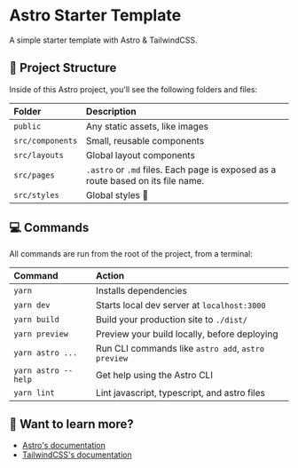 # Astro Starter Template

A simple starter template with Astro & TailwindCSS.

## 🚀 Project Structure

Inside of this Astro project, you'll see the following folders and files:

| Folder           | Description                                                                      |
| :--------------- | :------------------------------------------------------------------------------- |
| `public`         | Any static assets, like images                                                   |
| `src/components` | Small, reusable components                                                       |
| `src/layouts`    | Global layout components                                                         |
| `src/pages`      | `.astro` or `.md` files. Each page is exposed as a route based on its file name. |
| `src/styles`     | Global styles 💅                                                                 |

## 💻 Commands

All commands are run from the root of the project, from a terminal:

| Command             | Action                                             |
| :------------------ | :------------------------------------------------- |
| `yarn`              | Installs dependencies                              |
| `yarn dev`          | Starts local dev server at `localhost:3000`        |
| `yarn build`        | Build your production site to `./dist/`            |
| `yarn preview`      | Preview your build locally, before deploying       |
| `yarn astro ...`    | Run CLI commands like `astro add`, `astro preview` |
| `yarn astro --help` | Get help using the Astro CLI                       |
| `yarn lint`         | Lint javascript, typescript, and astro files       |

## 👀 Want to learn more?

- [Astro's documentation](https://docs.astro.build)
- [TailwindCSS's documentation](https://tailwindcss.com)
